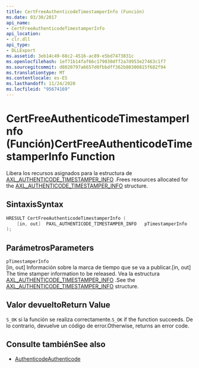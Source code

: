 ```yaml
---
title: CertFreeAuthenticodeTimestamperInfo (Función)
ms.date: 03/30/2017
api_name:
- CertFreeAuthenticodeTimestamperInfo
api_location:
- clr.dll
api_type:
- DLLExport
ms.assetid: 3eb14c49-68c2-4516-ac89-e5bd7473831c
ms.openlocfilehash: 1ef71b14faf66c179030dff2a7d953e27463c1f7
ms.sourcegitcommit: d8020797a6657d0fbbdff362b80300815f682f94
ms.translationtype: MT
ms.contentlocale: es-ES
ms.lasthandoff: 11/24/2020
ms.locfileid: "95674169"
---
```

# <a name="certfreeauthenticodetimestamperinfo-function"></a><span data-ttu-id="d7ec6-102">CertFreeAuthenticodeTimestamperInfo (Función)</span><span class="sxs-lookup"><span data-stu-id="d7ec6-102">CertFreeAuthenticodeTimestamperInfo Function</span></span>

<span data-ttu-id="d7ec6-103">Libera los recursos asignados para la estructura de [AXL_AUTHENTICODE_TIMESTAMPER_INFO](axl-authenticode-timestamper-info-structure.md) .</span><span class="sxs-lookup"><span data-stu-id="d7ec6-103">Frees resources allocated for the [AXL_AUTHENTICODE_TIMESTAMPER_INFO](axl-authenticode-timestamper-info-structure.md) structure.</span></span>  
  
## <a name="syntax"></a><span data-ttu-id="d7ec6-104">Sintaxis</span><span class="sxs-lookup"><span data-stu-id="d7ec6-104">Syntax</span></span>  
  
```cpp  
HRESULT CertFreeAuthenticodeTimestamperInfo (  
    [in, out]  PAXL_AUTHENTICODE_TIMESTAMPER_INFO   pTimestamperInfo  
);  
```  
  
## <a name="parameters"></a><span data-ttu-id="d7ec6-105">Parámetros</span><span class="sxs-lookup"><span data-stu-id="d7ec6-105">Parameters</span></span>  

 `pTimestamperInfo`  
 <span data-ttu-id="d7ec6-106">[in, out] Información sobre la marca de tiempo que se va a publicar.</span><span class="sxs-lookup"><span data-stu-id="d7ec6-106">[in, out] The time stamper information to be released.</span></span> <span data-ttu-id="d7ec6-107">Vea la estructura [AXL_AUTHENTICODE_TIMESTAMPER_INFO](axl-authenticode-timestamper-info-structure.md) .</span><span class="sxs-lookup"><span data-stu-id="d7ec6-107">See the [AXL_AUTHENTICODE_TIMESTAMPER_INFO](axl-authenticode-timestamper-info-structure.md) structure.</span></span>  
  
## <a name="return-value"></a><span data-ttu-id="d7ec6-108">Valor devuelto</span><span class="sxs-lookup"><span data-stu-id="d7ec6-108">Return Value</span></span>  

 <span data-ttu-id="d7ec6-109">`S_OK` si la función se realiza correctamente.</span><span class="sxs-lookup"><span data-stu-id="d7ec6-109">`S_OK` if the function succeeds.</span></span> <span data-ttu-id="d7ec6-110">De lo contrario, devuelve un código de error.</span><span class="sxs-lookup"><span data-stu-id="d7ec6-110">Otherwise, returns an error code.</span></span>  
  
## <a name="see-also"></a><span data-ttu-id="d7ec6-111">Consulte también</span><span class="sxs-lookup"><span data-stu-id="d7ec6-111">See also</span></span>

- [<span data-ttu-id="d7ec6-112">Authenticode</span><span class="sxs-lookup"><span data-stu-id="d7ec6-112">Authenticode</span></span>](index.md)
